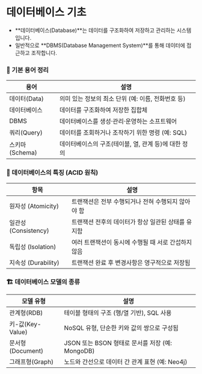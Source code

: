 # 데이터베이스 기초

- **데이터베이스(Database)**는 데이터를 구조화하여 저장하고 관리하는 시스템입니다.
- 일반적으로 **DBMS(Database Management System)**를 통해 데이터에 접근하고 조작합니다.


### 🧩 기본 용어 정리
| 용어            | 설명                                                      |
|-----------------|-----------------------------------------------------------|
| 데이터(Data)    | 의미 있는 정보의 최소 단위 (예: 이름, 전화번호 등)        |
| 데이터베이스    | 데이터를 구조화하여 저장한 집합체                         |
| DBMS            | 데이터베이스를 생성·관리·운영하는 소프트웨어              |
| 쿼리(Query)     | 데이터를 조회하거나 조작하기 위한 명령 (예: SQL)          |
| 스키마(Schema)  | 데이터베이스의 구조(테이블, 열, 관계 등)에 대한 정의      |


### 💽 데이터베이스의 특징 (ACID 원칙)
| 항목                 | 설명                                                 |
|----------------------|------------------------------------------------------|
| 원자성 (Atomicity)   | 트랜잭션은 전부 수행되거나 전혀 수행되지 않아야 함   |
| 일관성 (Consistency) | 트랜잭션 전후의 데이터가 항상 일관된 상태를 유지함   |
| 독립성 (Isolation)   | 여러 트랜잭션이 동시에 수행될 때 서로 간섭하지 않음  |
| 지속성 (Durability)  | 트랜잭션 완료 후 변경사항은 영구적으로 저장됨        |


### 🏗️ 데이터베이스 모델의 종류
| 모델 유형        | 설명                                                     |
|------------------|----------------------------------------------------------|
| 관계형(RDB)      | 테이블 형태의 구조 (행/열 기반), SQL 사용                |
| 키-값(Key-Value) | NoSQL 유형, 단순한 키와 값의 쌍으로 구성됨               |
| 문서형(Document) | JSON 또는 BSON 형태로 문서를 저장 (예: MongoDB)          |
| 그래프형(Graph)  | 노드와 간선으로 데이터 간 관계 표현 (예: Neo4j)          |
